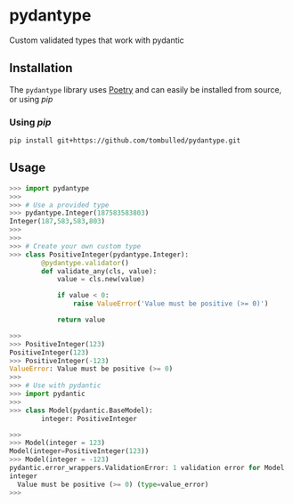 # pydantype
Custom validated types that work with pydantic

## Installation
The `pydantype` library uses [Poetry](https://github.com/python-poetry/poetry) and can easily be installed from source, or using *pip*

### Using *pip*
```console
pip install git+https://github.com/tombulled/pydantype.git
```

## Usage
```python
>>> import pydantype
>>>
>>> # Use a provided type
>>> pydantype.Integer(187583583803)
Integer(187,583,583,803)
>>>
>>>
>>> # Create your own custom type
>>> class PositiveInteger(pydantype.Integer):
        @pydantype.validator()
        def validate_any(cls, value):
            value = cls.new(value)

            if value < 0:
                raise ValueError('Value must be positive (>= 0)')

            return value

>>>
>>> PositiveInteger(123)
PositiveInteger(123)
>>> PositiveInteger(-123)
ValueError: Value must be positive (>= 0)
>>>
>>> # Use with pydantic
>>> import pydantic
>>>
>>> class Model(pydantic.BaseModel):
        integer: PositiveInteger

>>>
>>> Model(integer = 123)
Model(integer=PositiveInteger(123))
>>> Model(integer = -123)
pydantic.error_wrappers.ValidationError: 1 validation error for Model
integer
  Value must be positive (>= 0) (type=value_error)
>>>
```
